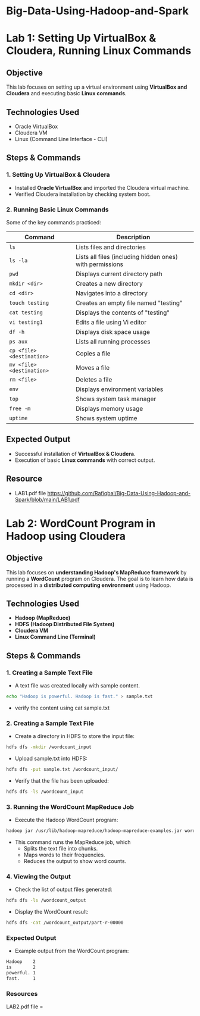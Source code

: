 # Big-Data-Using-Hadoop-and-Spark

# Lab 1: Setting Up VirtualBox & Cloudera, Running Linux Commands

## Objective  
This lab focuses on setting up a virtual environment using **VirtualBox and Cloudera** and executing basic **Linux commands**.  

## Technologies Used  
- Oracle VirtualBox  
- Cloudera VM  
- Linux (Command Line Interface - CLI)  

## Steps & Commands  

### 1. Setting Up VirtualBox & Cloudera  
- Installed **Oracle VirtualBox** and imported the Cloudera virtual machine.  
- Verified Cloudera installation by checking system boot.  

### 2. Running Basic Linux Commands  
Some of the key commands practiced:  

| **Command** | **Description** |  
|------------|---------------|  
| `ls` | Lists files and directories |  
| `ls -la` | Lists all files (including hidden ones) with permissions |  
| `pwd` | Displays current directory path |  
| `mkdir <dir>` | Creates a new directory |  
| `cd <dir>` | Navigates into a directory |  
| `touch testing` | Creates an empty file named "testing" |  
| `cat testing` | Displays the contents of "testing" |  
| `vi testing1` | Edits a file using Vi editor |  
| `df -h` | Displays disk space usage |  
| `ps aux` | Lists all running processes |  
| `cp <file> <destination>` | Copies a file |  
| `mv <file> <destination>` | Moves a file |  
| `rm <file>` | Deletes a file |  
| `env` | Displays environment variables |  
| `top` | Shows system task manager |  
| `free -m` | Displays memory usage |  
| `uptime` | Shows system uptime |  

## Expected Output  
- Successful installation of **VirtualBox & Cloudera**.  
- Execution of basic **Linux commands** with correct output.  

## Resource 
- LAB1.pdf file https://github.com/Rafiqbal/Big-Data-Using-Hadoop-and-Spark/blob/main/LAB1.pdf

# Lab 2: WordCount Program in Hadoop using Cloudera

## Objective  
This lab focuses on **understanding Hadoop's MapReduce framework** by running a **WordCount** program on Cloudera. The goal is to learn how data is processed in a **distributed computing environment** using Hadoop.

## Technologies Used  
- **Hadoop (MapReduce)**
- **HDFS (Hadoop Distributed File System)**
- **Cloudera VM**
- **Linux Command Line (Terminal)**

## Steps & Commands  

### 1. Creating a Sample Text File  
- A text file was created locally with sample content.

```bash
echo "Hadoop is powerful. Hadoop is fast." > sample.txt
```
- verify the content using cat sample.txt

### 2. Creating a Sample Text File 
- Create a directory in HDFS to store the input file:

```bash
hdfs dfs -mkdir /wordcount_input
```
- Upload sample.txt into HDFS:
```bash
hdfs dfs -put sample.txt /wordcount_input/
```
- Verify that the file has been uploaded:
```bash
hdfs dfs -ls /wordcount_input
```
### 3. Running the WordCount MapReduce Job
- Execute the Hadoop WordCount program:

```bash
hadoop jar /usr/lib/hadoop-mapreduce/hadoop-mapreduce-examples.jar wordcount /wordcount_input /wordcount_output
```
- This command runs the MapReduce job, which
   - Splits the text file into chunks.
   - Maps words to their frequencies.
   - Reduces the output to show word counts.
 
### 4. Viewing the Output
- Check the list of output files generated:

```bash
hdfs dfs -ls /wordcount_output
```
- Display the WordCount result:
```bash
hdfs dfs -cat /wordcount_output/part-r-00000
```
### Expected Output
- Example output from the WordCount program:
```bash
Hadoop    2
is        2
powerful. 1
fast.     1
```
### Resources 
LAB2.pdf file = 

